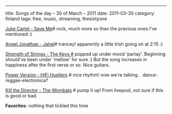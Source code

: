 ---
title: Songs of the day – 30 of March – 2011
date: 2011-03-30
category: finland
tags: free, music, streaming, thesixtyone

[Juke Cartel - Save Me](http://www.thesixtyone.com/s/a5WokfWSZ5f/ "on t61.com")\# rock, much more so than the previous ones I've mentioned :)

[Angel Jonathan - Jahel](http://www.thesixtyone.com/s/WDs5v7vStRj/ "on t61")\# trancey! apparently a little Irish going on at 2:15 :)

[Strength of Strings - The Keys #](http://www.thesixtyone.com/s/Xq0NCHT4Nqk/ "on t61") popped up under mood 'partay'. Beginning should've been under 'mellow' for sure :) But the song increases in happiness after the first verse or so. Nice guitars.

[Power Version - HiFi Hustlers](http://www.thesixtyone.com/s/901Hl4lYHk3/ "on t61") # nice rhythm! now we're talking..  dance-reggae-electronica?

[Kill the Director - The Wombats](http://www.thesixtyone.com/s/6IaHCp9PJB2/ "on t61") # pump it up! From livepool, not sure if this is good or bad.

**Favorites:** nothing that tickled this time
